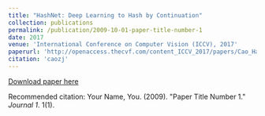 ```yaml
---
title: "HashNet: Deep Learning to Hash by Continuation"
collection: publications
permalink: /publication/2009-10-01-paper-title-number-1
date: 2017
venue: 'International Conference on Computer Vision (ICCV), 2017'
paperurl: 'http://openaccess.thecvf.com/content_ICCV_2017/papers/Cao_HashNet_Deep_Learning_ICCV_2017_paper.pdf'
citation: 'caozj'
---
```


[Download paper here](http://openaccess.thecvf.com/content_ICCV_2017/papers/Cao_HashNet_Deep_Learning_ICCV_2017_paper.pdf)

Recommended citation: Your Name, You. (2009). "Paper Title Number 1." <i>Journal 1</i>. 1(1).
